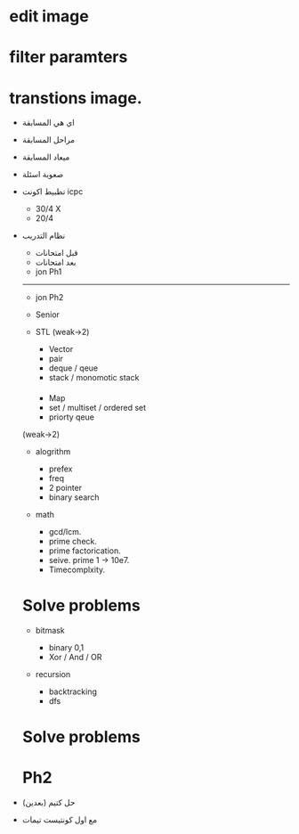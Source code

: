 # edit image

# filter paramters

# transtions image.


- اي هي المسابقة
 - مراحل المسابقة
 - ميعاد المسابقة
 - صعوبة اسئلة

- تظبيط اكونت icpc
    - 30/4 X
    - 20/4

- نظام التدريب
    - قبل امتحانات
    - بعد امتحانات
    - jon Ph1
    ----------------
    - jon Ph2
    - Senior

    - STL (weak->2)
        - Vector
        - pair
        - deque / qeue
        - stack / monomotic stack
        ####
        - Map
        - set / multiset / ordered set
        - priorty qeue
    
    (weak->2)
    - alogrithm
        - prefex
        - freq
        - 2 pointer
        - binary search

    - math
        - gcd/lcm.
        - prime check.
        - prime factorication.
        - seive. prime 1 -> 10e7.
        - Timecomplxity.

    # Solve problems

    - bitmask 
        - binary 0,1
        - Xor / And / OR

    - recursion
        - backtracking
        - dfs

    # Solve problems

    # Ph2


- حل كتيم (بعدين)
 - مع اول كونتيست تيمات


